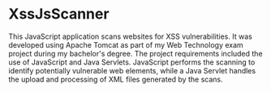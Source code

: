 # XssJsScanner
This JavaScript application scans websites for XSS vulnerabilities. It was developed using Apache Tomcat as part of my Web Technology exam project during my bachelor's degree. The project requirements included the use of JavaScript and Java Servlets. JavaScript performs the scanning to identify potentially vulnerable web elements, while a Java Servlet handles the upload and processing of XML files generated by the scans.
